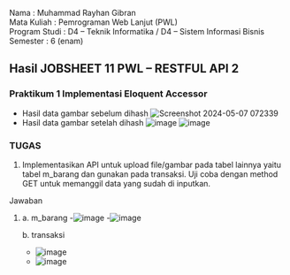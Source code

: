 Nama : Muhammad Rayhan Gibran <br>
Mata Kuliah : Pemrograman Web Lanjut (PWL) <br>
Program Studi : D4 – Teknik Informatika / D4 – Sistem Informasi Bisnis <br>
Semester : 6 (enam)  <br>

## Hasil JOBSHEET 11 PWL – RESTFUL API 2

### Praktikum 1 Implementasi Eloquent Accessor
- Hasil data gambar sebelum dihash
  ![Screenshot 2024-05-07 072339](https://github.com/gbrn7/PWL_2024/assets/127575934/cb2b2a57-a958-4bdd-8a27-c4102d64ddc3)
- Hasil data gambar setelah dihash
![image](https://github.com/gbrn7/PWL_2024/assets/127575934/e3bae01c-6c1b-4519-98a8-8303579395a6)
![image](https://github.com/gbrn7/PWL_2024/assets/127575934/694946d7-1b92-45f1-a205-3d9ed7f8e5fa)


 ### TUGAS
1. Implementasikan API untuk upload file/gambar pada tabel lainnya yaitu tabel m_barang dan 
gunakan pada transaksi. Uji coba dengan method GET untuk memanggil data yang sudah di 
inputkan.

Jawaban
1. a. m_barang
   -![image](https://github.com/gbrn7/PWL_2024/assets/127575934/37e934e0-fca5-4a46-b831-ef5916cd5b38)
   -![image](https://github.com/gbrn7/PWL_2024/assets/127575934/59c25a9c-b95d-4875-a3d9-196301addcc3)

   b. transaksi
   - ![image](https://github.com/gbrn7/PWL_2024/assets/127575934/7faf4385-8628-4d71-ba2f-22b421116771)
   - ![image](https://github.com/gbrn7/PWL_2024/assets/127575934/1fb33a22-65ef-4518-bf0e-d8a452008e03)













    




